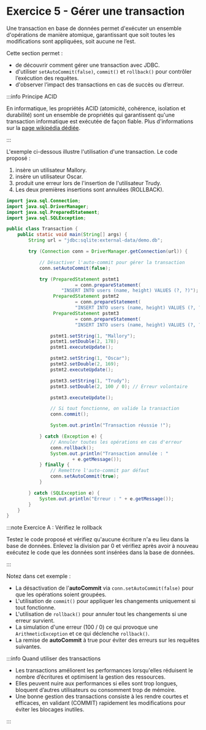 # Exercice 5 - Gérer une transaction

Une transaction en base de données permet d'exécuter un ensemble 
d'opérations de manière atomique, garantissant que soit toutes 
les modifications sont appliquées, soit aucune ne l’est.

Cette section permet :

- de découvrir comment gérer une transaction avec JDBC.
- d'utiliser `setAutoCommit(false)`, `commit()` et `rollback()` pour contrôler l’exécution des requêtes.
- d'observer l’impact des transactions en cas de succès ou d’erreur.

:::info Principe ACID

En informatique, les propriétés ACID (atomicité, cohérence, 
isolation et durabilité) sont un ensemble de propriétés qui 
garantissent qu'une transaction informatique est exécutée de 
façon fiable. Plus d'informations sur la [page wikipédia dédiée](https://fr.wikipedia.org/wiki/Propri%C3%A9t%C3%A9s_ACID).

:::

L'exemple ci-dessous illustre l'utilisation d'une transaction.
Le code proposé : 
1. insère un utilisateur Mallory.
1. insère un utilisateur Oscar.
1. produit une erreur lors de l'insertion de l'utilisateur Trudy.
1. Les deux premières insertions sont annulées (ROLLBACK).


```java showLineNumbers title="Transaction.java"
import java.sql.Connection;
import java.sql.DriverManager;
import java.sql.PreparedStatement;
import java.sql.SQLException;

public class Transaction {
    public static void main(String[] args) {
        String url = "jdbc:sqlite:external-data/demo.db";

        try (Connection conn = DriverManager.getConnection(url)) {

            // Désactiver l'auto-commit pour gérer la transaction
            conn.setAutoCommit(false);

            try (PreparedStatement pstmt1
                         = conn.prepareStatement(
                    "INSERT INTO users (name, height) VALUES (?, ?)");
                 PreparedStatement pstmt2
                         = conn.prepareStatement(
                         "INSERT INTO users (name, height) VALUES (?, ?)");
                 PreparedStatement pstmt3
                         = conn.prepareStatement(
                         "INSERT INTO users (name, height) VALUES (?, ?)")) {

                pstmt1.setString(1, "Mallory");
                pstmt1.setDouble(2, 178);
                pstmt1.executeUpdate();

                pstmt2.setString(1, "Oscar");
                pstmt2.setDouble(2, 169);
                pstmt2.executeUpdate();

                pstmt3.setString(1, "Trudy");
                pstmt3.setDouble(2, 100 / 0); // Erreur volontaire

                pstmt3.executeUpdate();

                // Si tout fonctionne, on valide la transaction
                conn.commit();

                System.out.println("Transaction réussie !");

            } catch (Exception e) {
                // Annuler toutes les opérations en cas d'erreur
                conn.rollback();
                System.out.println("Transaction annulée : "
                        + e.getMessage());
            } finally {
                // Remettre l'auto-commit par défaut
                conn.setAutoCommit(true);
            }

        } catch (SQLException e) {
            System.out.println("Erreur : " + e.getMessage());
        }
    }
}
```

:::note Exercice A : Vérifiez le rollback

Testez le code proposé et vérifiez qu'aucune écriture n'a eu
lieu dans la base de données. Enlevez la division par 0 et
vérifiez après avoir à nouveau exécutez le code que les
données sont insérées dans la base de données.

:::

Notez dans cet exemple : 
- La désactivation de l'**autoCommit** via `conn.setAutoCommit(false)` pour que les opérations soient groupées.
- L'utilisation de `commit()` pour appliquer les changements uniquement si tout fonctionne.
- L'utilisation de `rollback()` pour annuler tout les changements si une erreur survient.
- La simulation d'une erreur (100 / 0) ce qui provoque une `ArithmeticException` et ce qui déclenche `rollback()`.
- La remise de **autoCommit** à true pour éviter des erreurs sur les requêtes suivantes.

:::info Quand utiliser des transactions

- Les transactions améliorent les performances lorsqu'elles réduisent le nombre d’écritures et optimisent la gestion des ressources.
- Elles peuvent nuire aux performances si elles sont trop longues, bloquent d’autres utilisateurs ou consomment trop de mémoire.
- Une bonne gestion des transactions consiste à les rendre courtes et efficaces, en validant (COMMIT) rapidement les modifications pour éviter les blocages inutiles.

:::